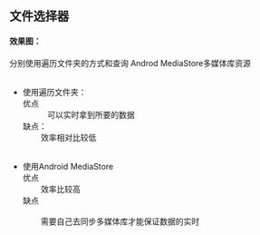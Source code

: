 
## 文件选择器

#### 效果图：

分别使用遍历文件夹的方式和查询 Androd MediaStore多媒体库资源</br></br>

* 使用遍历文件夹：</br>
优点</br>
            可以实时拿到所要的数据</br>
缺点：</br>
            效率相对比较低</br></br>
 
* 使用Android MediaStore</br>
优点</br>
            效率比较高</br>
缺点</br>   
            需要自己去同步多媒体库才能保证数据的实时


 

